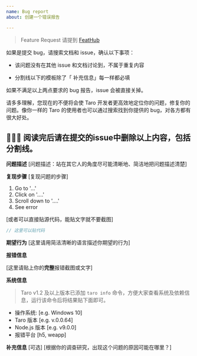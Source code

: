 ```yaml
---
name: Bug report
about: 创建一个错误报告

---
```


> Feature Request 请提到 [FeatHub](https://feathub.com/NervJS/taro)

如果是提交 bug，请搜索文档和 issue，确认以下事项：

* 该问题没有在其他 issue 和文档讨论到，不属于重复内容

* 分割线以下的模板除了「 补充信息」每一样都必填

如果不满足以上两点要求的 bug 报告，issue 会被直接关掉。

请多多理解，您现在的不便将会使 Taro 开发者更高效地定位你的问题，修复你的问题。像你一样的 Taro 的使用者也可以通过搜索找到你提供的 bug，对各方都有很大好处。

🙏🙏🙏
阅读完后请在提交的issue中删除以上内容，包括分割线。
------------------------

**问题描述**
[问题描述：站在其它人的角度尽可能清晰地、简洁地把问题描述清楚]

**复现步骤**
[复现问题的步骤]
1. Go to '...'
2. Click on '....'
3. Scroll down to '....'
4. See error

[或者可以直接贴源代码，能贴文字就不要截图]

```js
// 这里可以贴代码

```

**期望行为**
[这里请用简洁清晰的语言描述你期望的行为]

**报错信息**

[这里请贴上你的**完整**报错截图或文字]

**系统信息**
> Taro v1.2 及以上版本已添加 `taro info` 命令，方便大家查看系统及依赖信息，运行该命令后将结果贴下面即可。

 - 操作系统: [e.g. Windows 10]
 - Taro 版本 [e.g. v.0.0.64]
 - Node.js 版本 [e.g. v9.0.0]
 - 报错平台 [h5, weapp]

**补充信息**
[可选]
[根据你的调查研究，出现这个问题的原因可能在哪里？]
